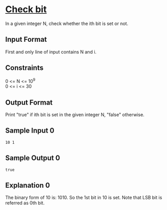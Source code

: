 # [Check bit](https://www.hackerrank.com/contests/smart-interviews-basic/challenges/si-basic-check-bit/problem)

In a given integer N, check whether the ith bit is set or not.

## Input Format

First and only line of input contains N and i.

## Constraints

0 <= N <= 10<sup>9</sup></br>
0 <= i <= 30

## Output Format

Print "true" if ith bit is set in the given integer N, "false" otherwise.

## Sample Input 0
```
10 1
```
## Sample Output 0
```
true
```
## Explanation 0

The binary form of 10 is: 1010. So the 1st bit in 10 is set. Note that LSB bit is referred as 0th bit.

